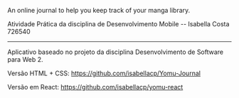 An online journal to help you keep track of your manga library.

Atividade Prática da disciplina de Desenvolvimento Mobile -- Isabella Costa 726540

----------------

Aplicativo baseado no projeto da disciplina Desenvolvimento de Software para Web 2.

Versão HTML + CSS: https://github.com/isabellacp/Yomu-Journal

Versão em React: https://github.com/isabellacp/yomu-react 
